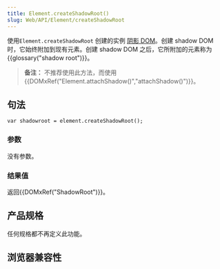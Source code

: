 ```yaml
---
title: Element.createShadowRoot()
slug: Web/API/Element/createShadowRoot
---
```


使用`Element.createShadowRoot` 创建的实例 [阴影 DOM](/zh-CN/docs/Web/Web_Components/Shadow_DOM)。创建 shadow DOM 时，它始终附加到现有元素。创建 shadow DOM 之后，它所附加的元素称为{{glossary("shadow root")}}。

> **备注：** 不推荐使用此方法，而使用{{DOMxRef("Element.attachShadow()","attachShadow()")}}。

## 句法

```
var shadowroot = element.createShadowRoot();
```

### 参数

没有参数。

### 结果值

返回{{DOMxRef("ShadowRoot")}}。

## 产品规格

任何规格都不再定义此功能。

## 浏览器兼容性
